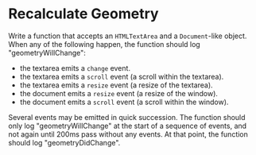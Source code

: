 # Recalculate Geometry

Write a function that accepts an `HTMLTextArea` and a `Document`-like object. When any of the following happen, the function should log "geometryWillChange":

- the textarea emits a `change` event.
- the textarea emits a `scroll` event (a scroll within the textarea).
- the textarea emits a `resize` event (a resize of the textarea).
- the document emits a `resize` event (a resize of the window).
- the document emits a `scroll` event (a scroll within the window).

Several events may be emitted in quick succession. The function should only log "geometryWillChange" at the start of a sequence of events, and not again until 200ms pass without any events. At that point, the function should log "geometryDidChange".
